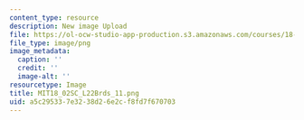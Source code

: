```yaml
---
content_type: resource
description: New image Upload
file: https://ol-ocw-studio-app-production.s3.amazonaws.com/courses/18-02sc-multivariable-calculus-fall-2010/a5c295337e3238d26e2cf8fd7f670703_MIT18_02SC_L22Brds_11.png
file_type: image/png
image_metadata:
  caption: ''
  credit: ''
  image-alt: ''
resourcetype: Image
title: MIT18_02SC_L22Brds_11.png
uid: a5c29533-7e32-38d2-6e2c-f8fd7f670703
---
```

